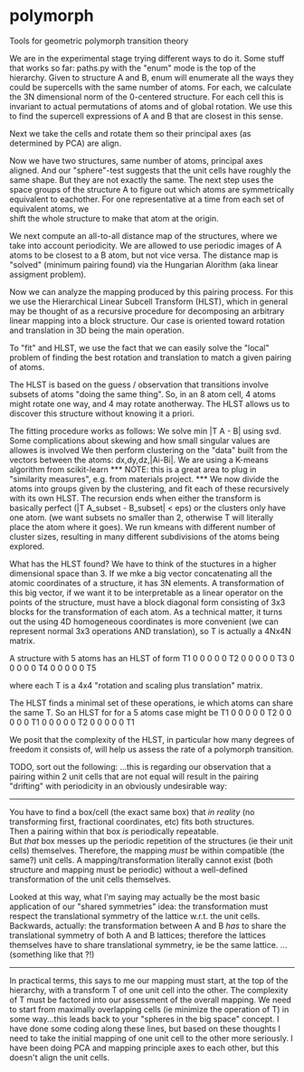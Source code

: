polymorph
=========

Tools for geometric polymorph transition theory

We are in the experimental stage trying different ways to do it.
Some stuff that works so far:
paths.py with the "enum" mode is the top of the hierarchy.
Given to structure A and B, enum will enumerate all the ways they could
be supercells with the same number of atoms.  For each, we calculate the 3N dimensional
norm of the 0-centered structure.  For each cell this is invariant to actual permutations
of atoms and of global rotation.  We use this to find the supercell expressions of A and B
that are closest in this sense.

Next we take the cells and rotate them so their principal axes (as determined by PCA)
are align.

Now we have two structures, same number of atoms, principal axes aligned.  And our "sphere"-test
suggests that the unit cells have roughly the same shape.  But they are not exactly the same.
The next step uses the space groups of the structure A to figure out which atoms are symmetrically
equivalent to eachother.  For one representative at a time from each set of equivalent atoms, we  
shift the whole structure to make that atom at the origin.

We next compute an all-to-all distance map of the structures, where we take into account periodicity.
We are allowed to use periodic images of A atoms to be closest to a B atom, but not vice versa.
The distance map is "solved" (minimum pairing found) via the Hungarian Alorithm (aka linear assigment
problem).

Now we can analyze the mapping produced by this pairing process.  For this we use the
Hierarchical Linear Subcell Transform (HLST), which in general may be thought of as 
a recursive procedure for decomposing an arbitrary linear mapping into a block structure.
Our case is oriented toward rotation and translation in 3D being the main operation.

To "fit" and HLST, we use the fact that we can easily solve the "local" problem of
finding the best rotation and translation to match a given pairing of atoms.

The HLST is based on the guess / observation that transitions involve subsets of atoms
"doing the same thing".  So, in an 8 atom cell, 4 atoms might rotate one way, and 4 may rotate anotherway.
The HLST allows us to discover this structure without knowing it a priori.

The fitting procedure works as follows:
We solve min |T A - B| using svd.  Some complications about skewing and how small singular values are allowes is involved
We then perform clustering on the "data" built from the vectors between the atoms: dx,dy,dz,|Ai-Bi|.
We are using a K-means algorithm from scikit-learn
*** NOTE: this is a great area to plug in "similarity measures", e.g. from materials project. ***
We now divide the atoms into groups given by the clustering, and fit each of these recursively with its
own HLST.  The recursion ends when either the transform is basically perfect (|T A_subset - B_subset| < eps)
or the clusters only have one atom. (we want subsets no smaller than 2, otherwise T will literally place the
atom where it goes).  We run kmeans with different number of cluster sizes, resulting in many different
subdivisions of the atoms being explored.

What has the HLST found?  We have to think of the stuctures in a higher dimensional space than 3.
If we mke a big vector concatenating all the atomic coordinates of a structure, it has 3N elements.
A transformation of this big vector, if we want it to be interpretable as a linear operator on the
points of the structure, must have a block diagonal form consisting of 3x3 blocks for the transformation 
of each atom.  As a technical matter, it turns out the using 4D homogeneous coordinates is more convenient
(we can represent normal 3x3 operations AND translation), so T is actually a 4Nx4N matrix.

A structure with 5 atoms has an HLST of form
T1 0  0  0  0
0  T2 0  0  0
0  0  T3 0  0
0  0  0  T4 0
0  0  0  0  T5

where each T is a 4x4 "rotation and scaling plus translation" matrix.

The HLST finds a minimal set of these operations, ie which atoms can share the same T. So an HLST for
for a 5 atoms case might be
T1 0  0  0  0
0  T2 0  0  0
0  0  T1 0  0
0  0  0  T2 0
0  0  0  0  T1

We posit that the complexity of the HLST, in particular how many degrees of freedom it consists of,
will help us assess the rate of a polymorph transition.

TODO, sort out the following:
...this is regarding our observation that a pairing within 2 unit cells that are not equal will result in the pairing "drifting" with periodicity in an obviously undesirable way:

***
You have to find a box/cell (the exact same box) that _in reality_ (no transforming first, fractional coordinates, etc) fits both structures.  
Then a pairing within that box _is_ periodically repeatable.  
But _that_ box messes up the periodic repetition of the structures (ie their unit cells) themselves.
Therefore, the mapping _must_ be within compatible (the same?) unit cells.
A mapping/transformation literally cannot exist (both structure and mapping must be periodic) without a well-defined transformation of the unit cells themselves.

Looked at this way, what I'm saying may actually be the most basic application of our "shared symmetries" idea: the transformation must respect the translational symmetry of the lattice w.r.t. the unit cells. Backwards, actually: the transformation between A and B _has_ to share the translational symmetry of both A and B lattices; therefore the lattices themselves have to share translational symmetry, ie be the same lattice. ... (something like that ?!)
***

In practical terms, this says to me our mapping must start, at the top of the hierarchy, with a transform T of one unit cell into the other.  The complexity of T must be factored into our assessment of the overall mapping.  We need to start from maximally overlapping cells (ie minimize the operation of T) in some way...this leads back to your "spheres in the big space" concept.  I have done some coding along these lines, but based on these thoughts I need to take the initial mapping of one unit cell to the other more seriously. I have been doing PCA and mapping principle axes to each other, but this doesn't align the unit cells.


